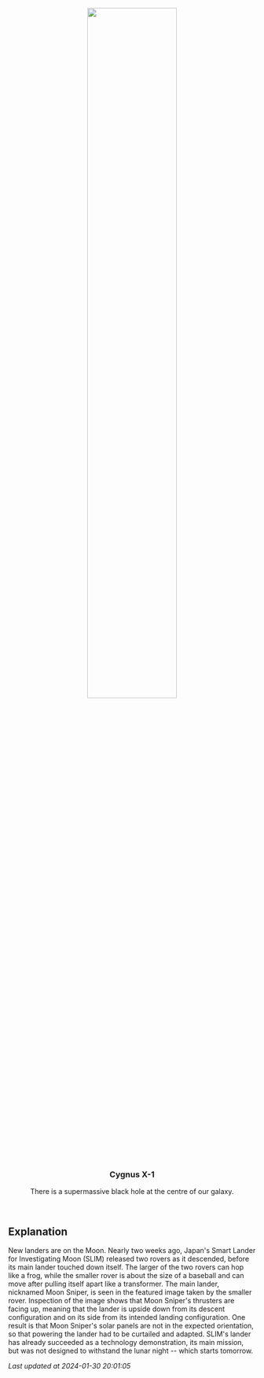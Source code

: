 <p align='center'>
    <img src='https://apod.nasa.gov/apod/image/2401/Slim_jaxa_960.jpg' width='60%' />
    <h3 align="center">Cygnus X-1</h3>
    <p align="center">There is a supermassive black hole at the centre of our galaxy.</p>
</p>
<br/>

Explanation
--
New landers are on the Moon. Nearly two weeks ago, Japan's Smart Lander for Investigating Moon (SLIM) released two rovers as it descended, before its main lander touched down itself. The larger of the two rovers can hop like a frog, while the smaller rover is about the size of a baseball and can move after pulling itself apart like a transformer. The main lander, nicknamed Moon Sniper, is seen in the featured image taken by the smaller rover. Inspection of the image shows that Moon Sniper's thrusters are facing up, meaning that the lander is upside down from its descent configuration and on its side from its intended landing configuration.  One result is that Moon Sniper's solar panels are not in the expected orientation, so that powering the lander had to be curtailed and adapted.  SLIM's lander has already succeeded as a technology demonstration, its main mission, but was not designed to withstand the lunar night -- which starts tomorrow.


*Last updated at 2024-01-30 20:01:05*
